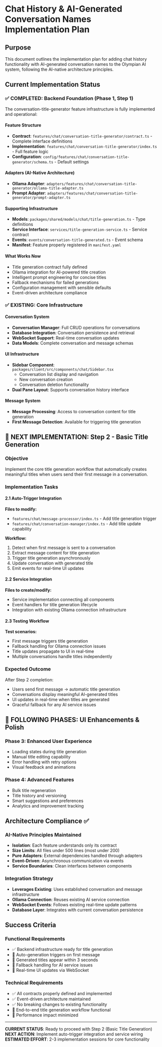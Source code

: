 # Chat History & AI-Generated Conversation Names Implementation Plan

## Purpose
This document outlines the implementation plan for adding chat history functionality with AI-generated conversation names to the Olympian AI system, following the AI-native architecture principles.

## Current Implementation Status

### ✅ COMPLETED: Backend Foundation (Phase 1, Step 1)

The conversation-title-generator feature infrastructure is fully implemented and operational:

#### Feature Structure
- **Contract**: `features/chat/conversation-title-generator/contract.ts` - Complete interface definitions
- **Implementation**: `features/chat/conversation-title-generator/index.ts` - Full feature logic
- **Configuration**: `config/features/chat/conversation-title-generator/schema.ts` - Default settings

#### Adapters (AI-Native Architecture)
- **Ollama Adapter**: `adapters/features/chat/conversation-title-generator/ollama-title-adapter.ts`
- **Prompt Adapter**: `adapters/features/chat/conversation-title-generator/prompt-adapter.ts`

#### Supporting Infrastructure
- **Models**: `packages/shared/models/chat/title-generation.ts` - Type definitions
- **Service Interface**: `services/title-generation-service.ts` - Service contract
- **Events**: `events/conversation-title-generated.ts` - Event schema
- **Manifest**: Feature properly registered in `manifest.yaml`

#### What Works Now
- Title generation contract fully defined
- Ollama integration for AI-powered title creation
- Intelligent prompt engineering for concise titles
- Fallback mechanisms for failed generations
- Configuration management with sensible defaults
- Event-driven architecture compliance

### ✅ EXISTING: Core Infrastructure

#### Conversation System
- **Conversation Manager**: Full CRUD operations for conversations
- **Database Integration**: Conversation persistence and retrieval
- **WebSocket Support**: Real-time conversation updates
- **Data Models**: Complete conversation and message schemas

#### UI Infrastructure  
- **Sidebar Component**: `packages/client/src/components/chat/Sidebar.tsx`
  - Conversation list display and navigation
  - New conversation creation
  - Conversation deletion functionality
- **Dual Pane Layout**: Supports conversation history interface

#### Message System
- **Message Processing**: Access to conversation content for title generation
- **First Message Detection**: Available for triggering title generation

## 🚧 NEXT IMPLEMENTATION: Step 2 - Basic Title Generation

### Objective
Implement the core title generation workflow that automatically creates meaningful titles when users send their first message in a conversation.

### Implementation Tasks

#### 2.1 Auto-Trigger Integration
**Files to modify:**
- `features/chat/message-processor/index.ts` - Add title generation trigger
- `features/chat/conversation-manager/index.ts` - Add title update capability

**Workflow:**
1. Detect when first message is sent to a conversation
2. Extract message content for title generation
3. Trigger title generation asynchronously
4. Update conversation with generated title
5. Emit events for real-time UI updates

#### 2.2 Service Integration
**Files to create/modify:**
- Service implementation connecting all components
- Event handlers for title generation lifecycle
- Integration with existing Ollama connection infrastructure

#### 2.3 Testing Workflow
**Test scenarios:**
- First message triggers title generation
- Fallback handling for Ollama connection issues
- Title updates propagate to UI in real-time
- Multiple conversations handle titles independently

### Expected Outcome
After Step 2 completion:
- Users send first message → automatic title generation
- Conversations display meaningful AI-generated titles
- UI updates in real-time when titles are generated
- Graceful fallback for any AI service issues

## 🔄 FOLLOWING PHASES: UI Enhancements & Polish

### Phase 3: Enhanced User Experience
- Loading states during title generation
- Manual title editing capability
- Error handling with retry options
- Visual feedback and animations

### Phase 4: Advanced Features
- Bulk title regeneration
- Title history and versioning
- Smart suggestions and preferences
- Analytics and improvement tracking

## Architecture Compliance ✅

### AI-Native Principles Maintained
- **Isolation**: Each feature understands only its contract
- **Size Limits**: All files under 500 lines (most under 200)
- **Pure Adapters**: External dependencies handled through adapters
- **Event-Driven**: Asynchronous communication via events
- **Service Boundaries**: Clean interfaces between components

### Integration Strategy
- **Leverages Existing**: Uses established conversation and message infrastructure
- **Ollama Connection**: Reuses existing AI service connection
- **WebSocket Events**: Follows existing real-time update patterns
- **Database Layer**: Integrates with current conversation persistence

## Success Criteria

### Functional Requirements
- ✅ Backend infrastructure ready for title generation
- 🔲 Auto-generation triggers on first message
- 🔲 Generated titles appear within 3 seconds
- 🔲 Fallback handling for AI service issues
- 🔲 Real-time UI updates via WebSocket

### Technical Requirements
- ✅ All contracts properly defined and implemented
- ✅ Event-driven architecture maintained
- ✅ No breaking changes to existing functionality
- 🔲 End-to-end title generation workflow functional
- 🔲 Performance impact minimized

---

**CURRENT STATUS**: Ready to proceed with Step 2 (Basic Title Generation)
**NEXT ACTION**: Implement auto-trigger integration and service wiring
**ESTIMATED EFFORT**: 2-3 implementation sessions for core functionality
